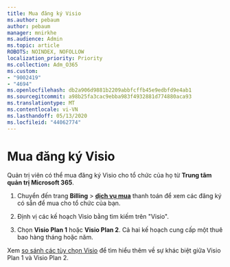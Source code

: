 ```yaml
---
title: Mua đăng ký Visio
ms.author: pebaum
author: pebaum
manager: mnirkhe
ms.audience: Admin
ms.topic: article
ROBOTS: NOINDEX, NOFOLLOW
localization_priority: Priority
ms.collection: Adm_O365
ms.custom:
- "9002419"
- "4694"
ms.openlocfilehash: db2a906d9881b2209abbfcffb45e9edbfd9e4ab1
ms.sourcegitcommit: a98b25fa3cac9ebba983f4932881d774880aca93
ms.translationtype: MT
ms.contentlocale: vi-VN
ms.lasthandoff: 05/13/2020
ms.locfileid: "44062774"
---
```

# <a name="purchase-visio-subscription"></a>Mua đăng ký Visio

Quản trị viên có thể mua đăng ký Visio cho tổ chức của họ từ **Trung tâm quản trị Microsoft 365**.

1. Chuyển đến trang **Billing**  >  **[dịch vụ mua](https://go.microsoft.com/fwlink/p/?linkid=868433)** thanh toán để xem các đăng ký có sẵn để mua cho tổ chức của bạn.

2. Định vị các kế hoạch Visio bằng tìm kiếm trên "Visio".

3. Chọn **Visio Plan 1** hoặc **Visio Plan 2**. Cả hai kế hoạch cung cấp một thuê bao hàng tháng hoặc năm.

Xem [so sánh các tùy chọn Visio](https://products.office.com/Visio/microsoft-visio-plans-and-pricing-compare-visio-options) để tìm hiểu thêm về sự khác biệt giữa Visio Plan 1 và Visio Plan 2.
